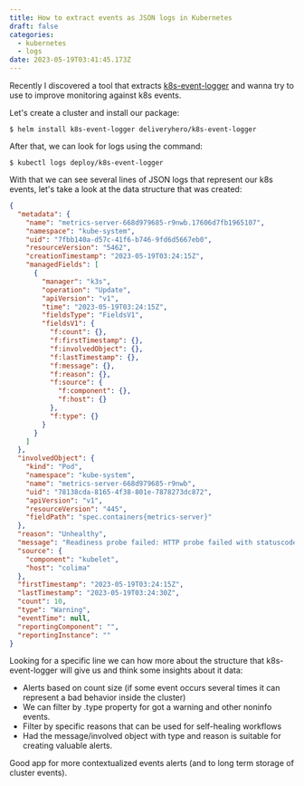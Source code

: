 ```yaml
---
title: How to extract events as JSON logs in Kubernetes
draft: false
categories:
  - kubernetes
  - logs
date: 2023-05-19T03:41:45.173Z
---
```

Recently I discovered a tool that extracts [k8s-event-logger](https://artifacthub.io/packages/helm/deliveryhero/k8s-event-logger) and wanna try to use to improve monitoring against k8s events.

Let's create a cluster and install our package:

```
$ helm install k8s-event-logger deliveryhero/k8s-event-logger
```

After that, we can look for logs using the command:

```
$ kubectl logs deploy/k8s-event-logger
```

With that we can see several lines of JSON logs that represent our k8s events, let's take a look at the data structure that was created:

```json
{
  "metadata": {
    "name": "metrics-server-668d979685-r9nwb.17606d7fb1965107",
    "namespace": "kube-system",
    "uid": "7fbb140a-d57c-41f6-b746-9fd6d5667eb0",
    "resourceVersion": "5462",
    "creationTimestamp": "2023-05-19T03:24:15Z",
    "managedFields": [
      {
        "manager": "k3s",
        "operation": "Update",
        "apiVersion": "v1",
        "time": "2023-05-19T03:24:15Z",
        "fieldsType": "FieldsV1",
        "fieldsV1": {
          "f:count": {},
          "f:firstTimestamp": {},
          "f:involvedObject": {},
          "f:lastTimestamp": {},
          "f:message": {},
          "f:reason": {},
          "f:source": {
            "f:component": {},
            "f:host": {}
          },
          "f:type": {}
        }
      }
    ]
  },
  "involvedObject": {
    "kind": "Pod",
    "namespace": "kube-system",
    "name": "metrics-server-668d979685-r9nwb",
    "uid": "78138cda-8165-4f38-801e-7878273dc872",
    "apiVersion": "v1",
    "resourceVersion": "445",
    "fieldPath": "spec.containers{metrics-server}"
  },
  "reason": "Unhealthy",
  "message": "Readiness probe failed: HTTP probe failed with statuscode: 500",
  "source": {
    "component": "kubelet",
    "host": "colima"
  },
  "firstTimestamp": "2023-05-19T03:24:15Z",
  "lastTimestamp": "2023-05-19T03:24:30Z",
  "count": 10,
  "type": "Warning",
  "eventTime": null,
  "reportingComponent": "",
  "reportingInstance": ""
}
```

Looking for a specific line we can how more about the structure that k8s-event-logger will give us and think some insights about it data:

- Alerts based on count size (if some event occurs several times it can represent a bad behavior inside the cluster)
- We can filter by .type property for got a warning and other noninfo events.
- Filter by specific reasons that can be used for self-healing workflows
- Had the message/involved object with type and reason is suitable for creating valuable alerts.

Good app for more contextualized events alerts (and to long term storage of cluster events).